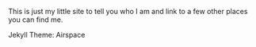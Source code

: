 This is just my little site to tell you who I am and link to a few other places you can find me.


Jekyll Theme: Airspace
